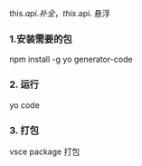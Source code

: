 this.$api. 补全，
this.$api. 悬浮
### 1.安装需要的包
npm install -g yo generator-code
### 2. 运行
yo code
### 3. 打包
vsce package 打包
